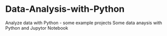 # Data-Analysis-with-Python
Analyze data with Python - some example projects
Some data anaysis with Python and Jupytor Notebook
